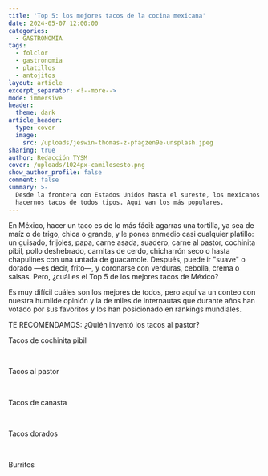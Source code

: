 ```yaml
---
title: 'Top 5: los mejores tacos de la cocina mexicana'
date: 2024-05-07 12:00:00
categories:
  - GASTRONOMIA
tags:
  - folclor
  - gastronomia
  - platillos
  - antojitos
layout: article
excerpt_separator: <!--more-->
mode: immersive
header:
  theme: dark
article_header:
  type: cover
  image:
    src: /uploads/jeswin-thomas-z-pfagzen9e-unsplash.jpeg
sharing: true
author: Redacción TYSM
cover: /uploads/1024px-camilosesto.png
show_author_profile: false
comment: false
summary: >-
  Desde la frontera con Estados Unidos hasta el sureste, los mexicanos adoramos
  hacernos tacos de todos tipos. Aquí van los más populares.
---
```

En México, hacer un taco es de lo más fácil: agarras una tortilla, ya sea de maíz o de trigo, chica o grande, y le pones enmedio casi cualquier platillo: un guisado, frijoles, papa, carne asada, suadero, carne al pastor, cochinita pibil, pollo deshebrado, carnitas de cerdo, chicharrón seco o hasta chapulines con una untada de guacamole. Después, puede ir "suave" o dorado —es decir, frito—, y coronarse con verduras, cebolla, crema o salsas. Pero, ¿cuál es el Top 5 de los mejores tacos de México?

Es muy difícil cuáles son los mejores de todos, pero aquí va un conteo con nuestra humilde opinión y la de miles de internautas que durante años han votado por sus favoritos y los han posicionado en rankings mundiales.

TE RECOMENDAMOS:  ¿Quién inventó los tacos al pastor?

Tacos de cochinita pibil

&nbsp;

Tacos al pastor

&nbsp;

Tacos de canasta

&nbsp;

Tacos dorados

&nbsp;

Burritos

&nbsp;

&nbsp;